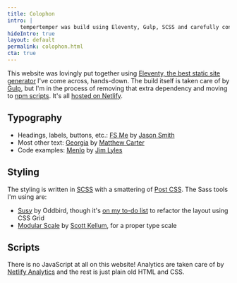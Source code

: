 ```yaml
---
title: Colophon
intro: |
    tempertemper was build using Eleventy, Gulp, SCSS and carefully considered HTML.
hideIntro: true
layout: default
permalink: colophon.html
cta: true
---
```


This website was lovingly put together using [Eleventy, the best static site generator](/blog/website-version-5) I've come across, hands-down. The build itself is taken care of by [Gulp](https://gulpjs.com/), but I'm in the process of removing that extra dependency and moving to [npm scripts](https://css-tricks.com/why-npm-scripts/). It's all [hosted on Netlify](/blog/moving-to-netlify).


## Typography

- Headings, labels, buttons, etc.: [FS Me](https://www.fontshop.com/families/fs-me) by [Jason Smith](https://www.fontshop.com/designers/jason-smith)
- Most other text: [Georgia](https://en.wikipedia.org/wiki/Georgia_(typeface)) by [Matthew Carter](https://en.wikipedia.org/wiki/Matthew_Carter)
- Code examples: [Menlo](https://en.wikipedia.org/wiki/Menlo_%28typeface%29) by [Jim Lyles](https://www.myfonts.com/person/Jim_Lyles/)


## Styling

The styling is written in [SCSS](https://sass-lang.com) with a smattering of [Post CSS](https://postcss.org). The Sass tools I'm using are:

- [Susy](https://www.oddbird.net/susy/) by Oddbird, though it's [on my to-do list](https://github.com/tempertemper/tempertemper.net/projects/1?fullscreen=true) to refactor the layout using CSS Grid
- [Modular Scale](https://github.com/modularscale/modularscale-sass) by [Scott Kellum](https://scottkellum.com), for a proper type scale


## Scripts

There is no JavaScript at all on this website! Analytics are taken care of by [Netlify Analytics](/blog/ditching-google-analytics-in-favour-of-netlify-analytics) and the rest is just plain old HTML and CSS.

